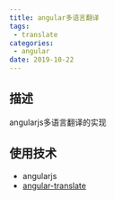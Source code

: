 ```yaml
---
title: angular多语言翻译
tags:
 - translate  
categories: 
 - angular
date: 2019-10-22
---
```


## 描述

angularjs多语言翻译的实现

## 使用技术

- angularjs
- [angular-translate](https://github.com/angular-translate/angular-translate)